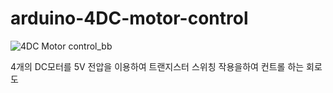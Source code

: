 # arduino-4DC-motor-control

![4DC Motor control_bb](https://user-images.githubusercontent.com/49295076/93950419-688d0380-fd7e-11ea-92e6-98ed1d30c931.png)

4개의 DC모터를 5V 전압을 이용하여 트랜지스터 스위칭 작용을하여 컨트롤 하는 회로도
